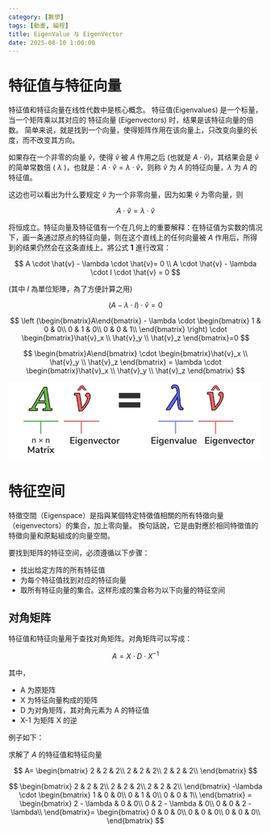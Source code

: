 ```yaml
---
category: [數學]
tags: [動畫, 編程]
title: EigenValue 与 EigenVector
date: 2025-08-10 1:00:00
---
```


<style>
  table {
    width: 100%
    }
  td {
    vertical-align: center;
    text-align: center;
  }
  table.inputT{
    margin: 10px;
    width: auto;
    margin-left: auto;
    margin-right: auto;
    border: none;
  }
  input{
    text-align: center;
    padding: 0px 10px;
  }
</style>

# 特征值与特征向量

特征值和特征向量在线性代数中是核心概念。 特征值(Eigenvalues) 是一个标量，当一个矩阵乘以其对应的 特征向量 (Eigenvectors) 时，结果是该特征向量的倍数。 简单来说，就是找到一个向量，使得矩阵作用在该向量上，只改变向量的长度，而不改变其方向。 

如果存在一个非零的向量 $\hat{v}$，使得 $\hat{v}$ 被 $A$ 作用之后 (也就是 $A \cdot \hat{v}$)，其结果会是 $\hat{v}$ 的简单常数倍 ( $\lambda$ )，也就是：$A \cdot \hat{v} = \lambda \cdot \hat{v}$，则称 $\hat{v}$ 为 $A$ 的特征向量，$\lambda$ 为 $A$ 的特征值。

这边也可以看出为什么要规定 $\hat{v}$ 为一个非零向量，因为如果 $\hat{v}$ 为零向量，则 

$$
A \cdot \hat{v} = \lambda \cdot \hat{v}
$$ 

将恒成立。特征向量及特征值有一个在几何上的重要解释：在特征值为实数的情况下，画一条通过原点的特征向量，则在这个直线上的任何向量被 $A$ 作用后，所得到的结果仍然会在这条直线上。將公式 **1** 進行改寫：

$$
A \cdot \hat{v} - \lambda \cdot \hat{v}= 0 \\
A \cdot \hat{v} - \lambda \cdot I \cdot \hat{v} = 0 
$$

(其中 $I$ 為單位矩陣，為了方便計算之用)

$$
(A - \lambda \cdot I) \cdot \hat{v} = 0
$$

$$
\left (\begin{bmatrix}A\end{bmatrix} - \lambda \cdot \begin{bmatrix}
 1 & 0 & 0\\
 0 & 1 & 0\\
 0 & 0 & 1\\
\end{bmatrix} \right) \cdot \begin{bmatrix}\hat{v}_x \\ \hat{v}_y \\ \hat{v}_z \end{bmatrix}=0
$$

$$
\begin{bmatrix}A\end{bmatrix} \cdot \begin{bmatrix}\hat{v}_x \\ \hat{v}_y \\ \hat{v}_z \end{bmatrix} = \lambda \cdot \begin{bmatrix}\hat{v}_x \\ \hat{v}_y \\ \hat{v}_z \end{bmatrix}
$$

![Alt X](../assets/img/math/eigen.png)

# 特征空间

特徵空間（Eigenspace）是指與某個特定特徵值相關的所有特徵向量（eigenvectors）的集合，加上零向量。 換句話說，它是由對應於相同特徵值的特徵向量和原點組成的向量空間。

要找到矩阵的特征空间，必须遵循以下步骤：

 - 找出给定方阵的所有特征值
 - 为每个特征值找到对应的特征向量
 - 取所有特征向量的集合。这样形成的集合称为以下向量的特征空间

## 对角矩阵

特征值和特征向量用于查找对角矩阵。对角矩阵可以写成：

$$
A = X \cdot D \cdot X^{-1}
$$

其中，
 - A 为原矩阵
 - X 为特征向量构成的矩阵
 - D 为对角矩阵，其对角元素为 A 的特征值
 - X-1 为矩阵 X 的逆

例子如下：

求解了 $A$ 的特征值和特征向量 

$$
 A= \begin{bmatrix}
 2 & 2 & 2\\
 2 & 2 & 2\\
 2 & 2 & 2\\
\end{bmatrix}
$$


$$
\begin{bmatrix}
 2 & 2 & 2\\
 2 & 2 & 2\\
 2 & 2 & 2\\
\end{bmatrix} -\lambda \cdot \begin{bmatrix}
 1 & 0 & 0\\
 0 & 1 & 0\\
 0 & 0 & 1\\
\end{bmatrix} = \begin{bmatrix}
 2 - \lambda & 0 & 0\\
 0 & 2 - \lambda & 0\\
 0 & 0 & 2 - \lambda\\
\end{bmatrix}= \begin{bmatrix}
 0 & 0 & 0\\
 0 & 0 & 0\\
 0 & 0 & 0\\
\end{bmatrix}
$$